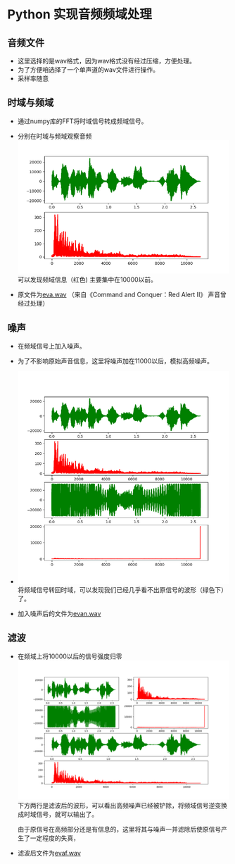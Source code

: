 # Python 实现音频频域处理

## 音频文件
- 这里选择的是wav格式，因为wav格式没有经过压缩，方便处理。
- 为了方便咱选择了一个单声道的wav文件进行操作。
- 采样率随意
  
## 时域与频域
- 通过numpy库的FFT将时域信号转成频域信号。
- 分别在时域与频域观察音频
    ![p1](source.png)
    可以发现频域信息（红色) 主要集中在10000以前。

- 原文件为[eva.wav](eva.wav) （来自《Command and Conquer：Red Alert II》 声音曾经过处理）

## 噪声
- 在频域信号上加入噪声。
- 为了不影响原始声音信息，这里将噪声加在11000以后，模拟高频噪声。
- ![p2](noise.png)
    将频域信号转回时域，可以发现我们已经几乎看不出原信号的波形（绿色下）了。

- 加入噪声后的文件为[evan.wav](evan.wav)

## 滤波
- 在频域上将10000以后的信号强度归零
     ![p3](filter.png)
    下方两行是滤波后的波形，可以看出高频噪声已经被铲除，将频域信号逆变换成时域信号，就可以输出了。
    
    由于原信号在高频部分还是有信息的，这里将其与噪声一并滤除后使原信号产生了一定程度的失真，

- 滤波后文件为[evaf.wav](evaf.wav)
